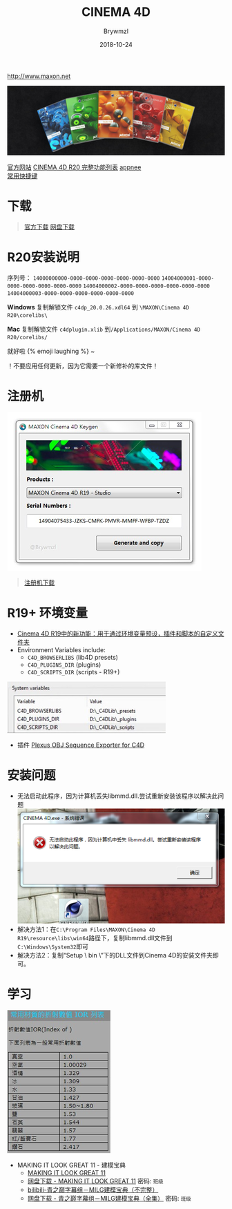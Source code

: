 ﻿---
layout: post
title:      CINEMA 4D
date:       2018-10-24
author:     Brywmzl
tags: [CINEMA 4D]
categories: [三维建模]
---
http://www.maxon.net

<!--more-->

![](/img/C4D/csm_Packs-Middle-Longer_1b00e822bf.jpg)

[官方网站](http://www.maxon.net/)
[CINEMA 4D R20 完整功能列表](https://www.maxon.net/en/products/new-in-release-20/r20-complete-feature-list/)
[appnee](https://appnee.com/tag/cinema-4d/)  
[常用快捷键](http://c4d.cn/3d-12145-1-1.html)  

# 下载
> [官方下载](https://www.maxon.net/en/support/downloads/)
> [网盘下载](https://pan.baidu.com/s/1skEWB4D)

# R20安装说明

序列号：
`14000000000-0000-0000-0000-0000-0000-0000`
`14004000001-0000-0000-0000-0000-0000-0000`
`14004000002-0000-0000-0000-0000-0000-0000`
`14004000003-0000-0000-0000-0000-0000-0000`

**Windows**
复制解锁文件 `c4dp_20.0.26.xdl64` 到 `\MAXON\Cinema 4D R20\corelibs\`

**Mac**
复制解锁文件 `c4dplugin.xlib` 到`/Applications/MAXON/Cinema 4D R20/corelibs/`

就好啦 {% emoji laughing %} ~

！不要应用任何更新，因为它需要一个新修补的库文件！

# 注册机
![](/img/C4D/Keygen.jpg)
> [注册机下载](https://www.lanzous.com/i1sus8f)  

# R19+ 环境变量
* [Cinema 4D R19中的新功能：用于通过环境变量预设，插件和脚本的自定义文件夹](https://www.youtube.com/watch?v=pyrEevPPtRM)
* Environment Variables include:
	* `C4D_BROWSERLIBS` (lib4D presets)
	* `C4D_PLUGINS_DIR` (plugins)
	* `C4D_SCRIPTS_DIR` (scripts - R19+)  

![](/img/C4D/1.jpg) 

* 插件
[Plexus OBJ Sequence Exporter for C4D](https://www.rowbyte.com/obj-sequence-exporter)

# 安装问题
* 无法启动此程序，因为计算机丢失libmmd.dll.尝试重新安装该程序以解决此问题
![](/img/C4D/8c.png)  
* 解决方法1：在`C:\Program Files\MAXON\Cinema 4D R19\resource\libs\win64`路径下，复制libmmd.dll文件到`C:\Windows\System32`即可
* 解决方法2：复制“Setup \ bin \”下的DLL文件到Cinema 4D的安装文件夹即可。

# 学习

![](/img/C4D/0.jpg) 

* MAKING IT LOOK GREAT 11 - 建模宝典
	* [MAKING IT LOOK GREAT 11](http://motionworks.net/shop/making-it-look-great-11)  
	* [网盘下载 - MAKING IT LOOK GREAT 11](https://pan.baidu.com/s/13pZVajGkoVvwuqkytwa5bA) 密码: `班级`
	* [bilibili-青之巅字幕组－MILG建模宝典（不完整）](https://www.bilibili.com/video/av20349564)  
	* [网盘下载 - 青之巅字幕组－MILG建模宝典（全集）](https://pan.baidu.com/s/1IS4BLKaJc7juOnD6q2FGTA) 密码: `班级`